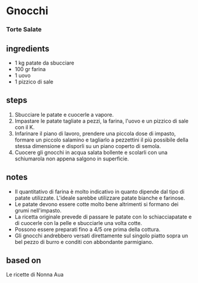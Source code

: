# Gnocchi 

### Torte Salate

## ingredients

* 1 kg patate da sbucciare  
* 100 gr farina  
* 1 uovo  
* 1 pizzico di sale

## steps

1. Sbucciare le patate e cuocerle a vapore.   
1. Impastare le patate tagliate a pezzi, la farina, l'uovo e un pizzico di sale con il K.  
1. Infarinare il piano di lavoro, prendere una piccola dose di impasto, formare un piccolo salamino e tagliarlo a pezzettini il più possibile della stessa dimensione e disporli su un piano coperto di semola.  
1. Cuocere gli gnocchi in acqua salata bollente e scolarli con una schiumarola non appena salgono in superficie. 

## notes

* Il quantitativo di farina è molto indicativo in quanto dipende dal tipo di patate utilizzate. L'ideale sarebbe utilizzare patate bianche e farinose.  
* Le patate devono essere cotte molto bene altrimenti si formano dei grumi nell'impasto.  
* La ricetta originale prevede di passare le patate con lo schiacciapatate e di cuocerle con la pelle e sbucciarle una volta cotte.  
* Possono essere preparati fino a 4/5 ore prima della cottura.  
* Gli gnocchi andrebbero versati direttamente sul singolo piatto sopra un bel pezzo di burro e conditi con abbondante parmigiano.

## based on

Le ricette di Nonna Aua

